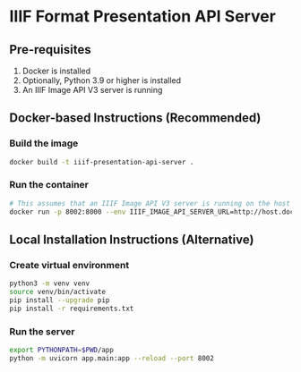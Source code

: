 # IIIF Format Presentation API Server

## Pre-requisites

1. Docker is installed
2. Optionally, Python 3.9 or higher is installed
3. An IIIF Image API V3 server is running

## Docker-based Instructions (Recommended)

### Build the image

```bash
docker build -t iiif-presentation-api-server .
```

### Run the container

```bash
# This assumes that an IIIF Image API V3 server is running on the host machine at port 8182
docker run -p 8002:8000 --env IIIF_IMAGE_API_SERVER_URL=http://host.docker.internal:8182/iiif/3 iiif-presentation-api-server
```

## Local Installation Instructions (Alternative)

### Create virtual environment

```bash
python3 -m venv venv
source venv/bin/activate
pip install --upgrade pip
pip install -r requirements.txt
```

### Run the server

```bash
export PYTHONPATH=$PWD/app
python -m uvicorn app.main:app --reload --port 8002
```
